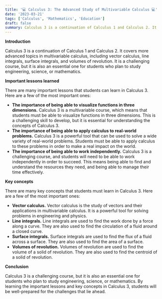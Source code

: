 ```yaml
---
title: '💻 Calculus 3: The Advanced Study of Multivariable Calculus 💻'
date: '2023-03-21'
tags: ['Calculus', 'Mathematics', 'Education']
draft: false
summary: Calculus 3 is a continuation of Calculus 1 and Calculus 2. It covers advanced topics in multivariable calculus, including vector calculus, line integrals, surface integrals, and volumes of revolution.
---
```


**Introduction**

Calculus 3 is a continuation of Calculus 1 and Calculus 2. It covers more advanced topics in multivariable calculus, including vector calculus, line integrals, surface integrals, and volumes of revolution. It is a challenging course, but it is also an essential one for students who plan to study engineering, science, or mathematics.

**Important lessons learned**

There are many important lessons that students can learn in Calculus 3. Here are a few of the most important ones:

* **The importance of being able to visualize functions in three dimensions.** Calculus 3 is a multivariable course, which means that students must be able to visualize functions in three dimensions. This is a challenging skill to develop, but it is essential for understanding the concepts of Calculus 3.
* **The importance of being able to apply calculus to real-world problems.** Calculus 3 is a powerful tool that can be used to solve a wide variety of real-world problems. Students must be able to apply calculus to these problems in order to make a real impact on the world.
* **The importance of being able to work independently.** Calculus 3 is a challenging course, and students will need to be able to work independently in order to succeed. This means being able to find and understand the resources they need, and being able to manage their time effectively.

**Key concepts**

There are many key concepts that students must learn in Calculus 3. Here are a few of the most important ones:

* **Vector calculus.** Vector calculus is the study of vectors and their applications in multivariable calculus. It is a powerful tool for solving problems in engineering and physics.
* **Line integrals.** Line integrals are used to find the work done by a force along a curve. They are also used to find the circulation of a fluid around a closed curve.
* **Surface integrals.** Surface integrals are used to find the flux of a fluid across a surface. They are also used to find the area of a surface.
* **Volumes of revolution.** Volumes of revolution are used to find the volume of a solid of revolution. They are also used to find the centroid of a solid of revolution.

**Conclusion**

Calculus 3 is a challenging course, but it is also an essential one for students who plan to study engineering, science, or mathematics. By learning the important lessons and key concepts in Calculus 3, students will be well-prepared for the challenges that lie ahead.
